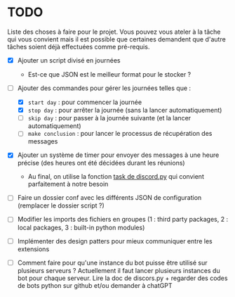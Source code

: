 # TODO

Liste des choses à faire pour le projet. Vous pouvez vous ateler à la tâche qui vous convient mais il est possible que certaines demandent que d'autre tâches soient déjà effectuées comme pré-requis.

- [x] Ajouter un script divisé en journées
  - Est-ce que JSON est le meilleur format pour le stocker ?
- [ ] Ajouter des commandes pour gérer les journées telles que :
  - [x] `start day` : pour commencer la journée
  - [x] `stop day` : pour arrêter la journée (sans la lancer automatiquement)
  - [ ] `skip day` : pour passer à la journée suivante (et la lancer automatiquement)
  - [ ] `make conclusion` : pour lancer le processus de récupération des messages
- [x] Ajouter un système de timer pour envoyer des messages à une heure précise (des heures ont été décidées durant les réunions)
  - Au final, on utilise la fonction [task de discord.py](https://discordpy.readthedocs.io/en/stable/ext/tasks/index.html) qui convient parfaitement à notre besoin

- [ ] Faire un dossier conf avec les différents JSON de configuration (remplacer le dossier script ?)
- [ ] Modifier les imports des fichiers en groupes (1 : third party packages, 2 : local packages, 3 : built-in python modules)
- [ ] Implémenter des design patters pour mieux communiquer entre les extensions
- [ ] Comment faire pour qu'une instance du bot puisse être utilisé sur plusieurs serveurs ? Actuellement il faut lancer plusieurs instances du bot pour chaque serveur. Lire la doc de discors.py + regarder des codes de bots python sur github et/ou demander à chatGPT